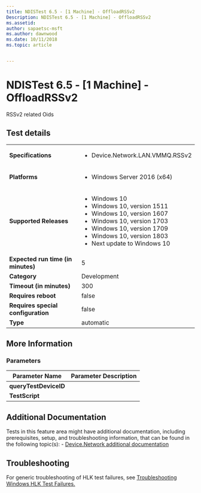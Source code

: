 ```yaml
---
title: NDISTest 6.5 - [1 Machine] - OffloadRSSv2
Description: NDISTest 6.5 - [1 Machine] - OffloadRSSv2
ms.assetid: 
author: sapaetsc-msft
ms.author: dawnwood
ms.date: 10/11/2018
ms.topic: article


---
```


# NDISTest 6.5 - [1 Machine] - OffloadRSSv2

RSSv2 related Oids

## Test details
|||
|---|---|
| **Specifications**  | <ul><li>Device.Network.LAN.VMMQ.RSSv2</li></ul> |  
| **Platforms**   | <ul><li>Windows Server 2016 (x64)</li></ul> |
| **Supported Releases** | <ul><li>Windows 10</li><li>Windows 10, version 1511</li><li>Windows 10, version 1607</li><li>Windows 10, version 1703</li><li>Windows 10, version 1709</li><li>Windows 10, version 1803</li><li>Next update to Windows 10</li></ul> |
|**Expected run time (in minutes)**| 5 |
|**Category**| Development |
|**Timeout (in minutes)**| 300 |
|**Requires reboot**| false |
|**Requires special configuration**| false |
|**Type**| automatic |

## More Information
### Parameters
| Parameter Name | Parameter Description |
| --- | --- |
| **queryTestDeviceID** |  |
| **TestScript** |  |


## Additional Documentation
Tests in this feature area might have additional documentation, including prerequisites, setup, and troubleshooting information, that can be found in the following topic(s): - [Device.Network additional documentation](device-network-additional-documentation.md)



## Troubleshooting
For generic troubleshooting of HLK test failures, see [Troubleshooting Windows HLK Test Failures.](..\user\troubleshooting-windows-hlk-test-failures.md)